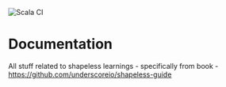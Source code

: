 ![Scala CI](https://github.com/AnirudhVyas/shapeless_stuff/workflows/Scala%20CI/badge.svg?branch=master)

# Documentation

All stuff related to shapeless learnings - specifically from book - https://github.com/underscoreio/shapeless-guide

